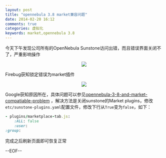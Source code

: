 ```yaml
---
layout: post
title: "opennebula 3.8 market兼容问题"
date: 2014-02-20 16:12
comments: true
categories: 虚拟化
keywords: market,opennebula 3.8
---
```


今天下午发现公司所有的OpenNebula Sunstone访问出错，而且错误界面关闭不了，严重影响操作

<center><img src="/images/OpenNebula/OpenNebula_market_err.png" /></center>

<!--more-->

Firebug获知锁定错误为market插件

<center><img src="/images/OpenNebula/OpenNebula_market_err2.png" /></center>

Google获知原因所在，具体问题可以参见[opennebula-3-8-and-market-compatiable-problem](http://www.marshut.com/iqmmzn/opennebula-3-8-and-market-compatiable-problem.html) ，解决方法是关闭sunstone的Market plugins，修改`etc/sunstone-plugins.yaml`配置文件，修改下行从`True`变为`false`，如下：
``` ruby
- plugins/marketplace-tab.js:
    :ALL: false
    :user:
:group:
```

完成之后刷新页面即可恢复正常

--EOF--